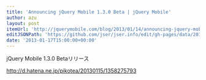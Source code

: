 ```yaml
---
title: 'Announcing jQuery Mobile 1.3.0 Beta | jQuery Mobile'
author: azu
layout: post
itemUrl: 'http://jquerymobile.com/blog/2013/01/14/announcing-jquery-mobile-1-3-0-beta/'
editJSONPath: 'https://github.com/jser/jser.info/edit/gh-pages/data/2013/01/index.json'
date: '2013-01-17T15:00:00+00:00'
---
```

jQuery Mobile 1.3.0 Betaリリース

http://d.hatena.ne.jp/pikotea/20130115/1358275793
